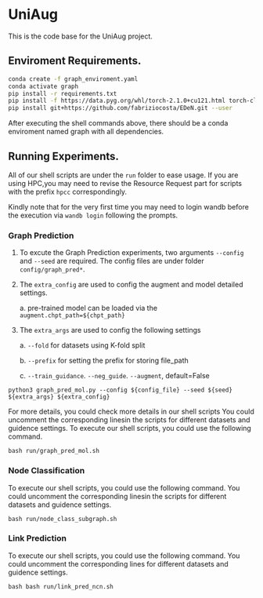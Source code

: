 # UniAug

This is the code base for the UniAug project.

## Enviroment Requirements.

```bash
conda create -f graph_enviroment.yaml
conda activate graph
pip install -r requirements.txt
pip install -f https://data.pyg.org/whl/torch-2.1.0+cu121.html torch-cluster==1.6.3+pt21cu121 torch-scatter==2.1.2+pt21cu121 torch-sparse==0.6.18+pt21cu121 torch-spline-conv==1.2.2+pt21cu121
pip install git+https://github.com/fabriziocosta/EDeN.git --user

```

After executing the shell commands above, there should be a conda enviroment named graph with all dependencies.


## Running Experiments.

All of our shell scripts are under the `run` folder to ease usage.
If you are using HPC,you may need to revise the Resource Request part for scripts with the prefix `hpcc` correspondingly.

Kindly note that for the very first time you may need to login wandb before the execution via `wandb login` following the prompts.

### Graph Prediction

1. To excute the Graph Prediction experiments, two arguments `--config` and `--seed` are required. The config files are under folder `config/graph_pred*`.
2. The `extra_config` are used to config the augment and model detailed settings.
    
    a. pre-trained model can be loaded via the `augment.chpt_path=${chpt_path}`

3. The `extra_args` are used to config the following settings

    a. `--fold` for datasets using K-fold split

    b. `--prefix` for setting the prefix for storing file_path

    c. `--train_guidance`. `--neg_guide`. `--augment`, default=False
```
python3 graph_pred_mol.py --config ${config_file} --seed ${seed} ${extra_args} ${extra_config}
```

For more details, you could check more details in our shell scripts
You could uncomment the corresponding linesin the scripts for different datasets and guidence settings.
To execute our shell scripts, you could use the following command.

```shell
bash run/graph_pred_mol.sh
```

### Node Classification

To execute our shell scripts, you could use the following command.
You could uncomment the corresponding linesin the scripts for different datasets and guidence settings.

```shell
bash run/node_class_subgraph.sh 
```


### Link Prediction

To execute our shell scripts, you could use the following command.
You could uncomment the corresponding lines for different datasets and guidence settings.
```shell
bash bash run/link_pred_ncn.sh
```
